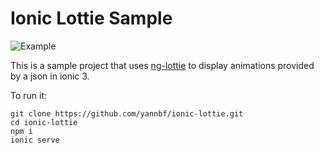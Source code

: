 # Ionic Lottie Sample

![Example](https://github.com/yannbf/ionic-lottie/blob/master/example-gif.gif?raw=true)

This is a sample project that uses [ng-lottie](https://github.com/chenqingspring/ng-lottie) to display animations provided by a json in ionic 3.

To run it:
```shell
git clone https://github.com/yannbf/ionic-lottie.git
cd ionic-lottie
npm i
ionic serve
```
